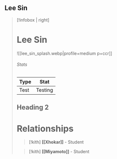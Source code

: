 ## Lee Sin
> [!infobox | right]
> # Lee Sin
> ![[lee_sin_splash.webp|profile+medium p+ccr]]
> 
> ###### Stats
> | Type | Stat |
> | ---- | ---- |
> | Test | Testing |
> ## Heading 2
> # Relationships
> >[!kith] **[[Xhokar]]** - Student
> 
> > [!kith] **[[Miyamoto]]** - Student